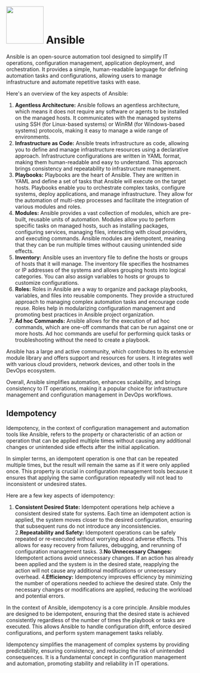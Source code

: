#  <img src="https://github.com/kmitsolution/DevOps/blob/main/Ansible/images/Ansible.png" width=100 height=100 /> Ansible
Ansible is an open-source automation tool designed to simplify IT operations, configuration management, application deployment, and orchestration. It provides a simple, human-readable language for defining automation tasks and configurations, allowing users to manage infrastructure and automate repetitive tasks with ease.

Here's an overview of the key aspects of Ansible:

1. <b>Agentless Architecture:</b> Ansible follows an agentless architecture, which means it does not require any software or agents to be installed on the managed hosts. It communicates with the managed systems using SSH (for Linux-based systems) or WinRM (for Windows-based systems) protocols, making it easy to manage a wide range of environments.
2. <b>Infrastructure as Code:</b> Ansible treats infrastructure as code, allowing you to define and manage infrastructure resources using a declarative approach. Infrastructure configurations are written in YAML format, making them human-readable and easy to understand. This approach brings consistency and repeatability to infrastructure management.
3. <b>Playbooks:</b> Playbooks are the heart of Ansible. They are written in YAML and define a set of tasks that Ansible will execute on the target hosts. Playbooks enable you to orchestrate complex tasks, configure systems, deploy applications, and manage infrastructure. They allow for the automation of multi-step processes and facilitate the integration of various modules and roles.
4. <b>Modules:</b> Ansible provides a vast collection of modules, which are pre-built, reusable units of automation. Modules allow you to perform specific tasks on managed hosts, such as installing packages, configuring services, managing files, interacting with cloud providers, and executing commands. Ansible modules are idempotent, meaning that they can be run multiple times without causing unintended side effects.
5. <b>Inventory:</b> Ansible uses an inventory file to define the hosts or groups of hosts that it will manage. The inventory file specifies the hostnames or IP addresses of the systems and allows grouping hosts into logical categories. You can also assign variables to hosts or groups to customize configurations.
6. <b>Roles:</b> Roles in Ansible are a way to organize and package playbooks, variables, and files into reusable components. They provide a structured approach to managing complex automation tasks and encourage code reuse. Roles help in modularizing configuration management and promoting best practices in Ansible project organization.
7. <b>Ad hoc Commands:</b> Ansible allows for the execution of ad hoc commands, which are one-off commands that can be run against one or more hosts. Ad hoc commands are useful for performing quick tasks or troubleshooting without the need to create a playbook.

Ansible has a large and active community, which contributes to its extensive module library and offers support and resources for users. It integrates well with various cloud providers, network devices, and other tools in the DevOps ecosystem.

Overall, Ansible simplifies automation, enhances scalability, and brings consistency to IT operations, making it a popular choice for infrastructure management and configuration management in DevOps workflows.

## Idempotency
Idempotency, in the context of configuration management and automation tools like Ansible, refers to the property or characteristic of an action or operation that can be applied multiple times without causing any additional changes or unintended side effects after the initial application.

In simpler terms, an idempotent operation is one that can be repeated multiple times, but the result will remain the same as if it were only applied once. This property is crucial in configuration management tools because it ensures that applying the same configuration repeatedly will not lead to inconsistent or undesired states.

Here are a few key aspects of idempotency:

1. <b>Consistent Desired State:</b> Idempotent operations help achieve a consistent desired state for systems. Each time an idempotent action is applied, the system moves closer to the desired configuration, ensuring that subsequent runs do not introduce any inconsistencies.
2.<b>Repeatability and Safety:</b> Idempotent operations can be safely repeated or re-executed without worrying about adverse effects. This allows for easy recovery from failures, debugging, and rerunning of configuration management tasks.
3.<b>No Unnecessary Changes:</b> Idempotent actions avoid unnecessary changes. If an action has already been applied and the system is in the desired state, reapplying the action will not cause any additional modifications or unnecessary overhead.
4.<b>Efficiency:</b> Idempotency improves efficiency by minimizing the number of operations needed to achieve the desired state. Only the necessary changes or modifications are applied, reducing the workload and potential errors.

In the context of Ansible, idempotency is a core principle. Ansible modules are designed to be idempotent, ensuring that the desired state is achieved consistently regardless of the number of times the playbook or tasks are executed. This allows Ansible to handle configuration drift, enforce desired configurations, and perform system management tasks reliably.

Idempotency simplifies the management of complex systems by providing predictability, ensuring consistency, and reducing the risk of unintended consequences. It is a fundamental concept in configuration management and automation, promoting stability and reliability in IT operations.
